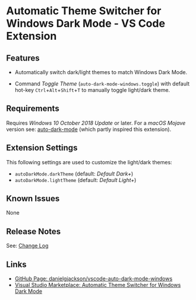# Automatic Theme Switcher for Windows Dark Mode - VS Code Extension

## Features

* Automatically switch dark/light themes to match Windows Dark Mode.

* Command *Toggle Theme* (`auto-dark-mode-windows.toggle`) with default hot-key `Ctrl`+`Alt`+`Shift`+`T` to manually toggle light/dark theme.

<!-- ![Automatic Switching](icon.png) -->

## Requirements

Requires *Windows 10 October 2018 Update* or later.  For a *macOS Mojave* version see: [auto-dark-mode](https://marketplace.visualstudio.com/items?itemName=LinusU.auto-dark-mode&ssr=false) (which partly inspired this extension).

## Extension Settings

This following settings are used to customize the light/dark themes:

* `autoDarkMode.darkTheme` (default: *Default Dark+*)
* `autoDarkMode.lightTheme` (default: *Default Light+*)

<!--

New standard preferences:

* "workbench.preferredDarkColorTheme": "Default Dark+"
* "workbench.preferredLightColorTheme": "Default Light+"

-->


## Known Issues

None

## Release Notes

See: [Change Log](CHANGELOG.md)

## Links

* [GitHub Page: danielgjackson/vscode-auto-dark-mode-windows](https://github.com/danielgjackson/vscode-auto-dark-mode-windows)
* [Visual Studio Marketplace: Automatic Theme Switcher for Windows Dark Mode](https://marketplace.visualstudio.com/items?itemName=danielgjackson.auto-dark-mode-windows
)


